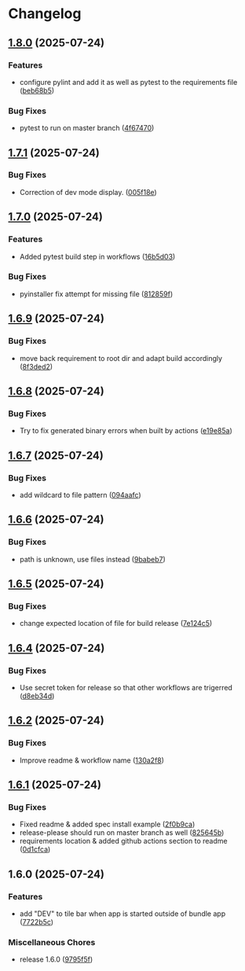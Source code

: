 # Changelog

## [1.8.0](https://github.com/Krisscut/netconf-parser/compare/v1.7.1...v1.8.0) (2025-07-24)


### Features

* configure pylint and add it as well as pytest to the requirements file ([beb68b5](https://github.com/Krisscut/netconf-parser/commit/beb68b50f1e9d9861a404085bb5b483372050b51))


### Bug Fixes

* pytest to run on master branch ([4f67470](https://github.com/Krisscut/netconf-parser/commit/4f6747051874fb381adeba6306f7e030f76816f8))

## [1.7.1](https://github.com/Krisscut/netconf-parser/compare/v1.7.0...v1.7.1) (2025-07-24)


### Bug Fixes

* Correction of dev mode display. ([005f18e](https://github.com/Krisscut/netconf-parser/commit/005f18eb8242122f696478140a07e6ef7bc693e6))

## [1.7.0](https://github.com/Krisscut/netconf-parser/compare/v1.6.9...v1.7.0) (2025-07-24)


### Features

* Added pytest build step in workflows ([16b5d03](https://github.com/Krisscut/netconf-parser/commit/16b5d03919d47f30588f7747cb1b58d3cba51310))


### Bug Fixes

* pyinstaller fix attempt for missing file ([812859f](https://github.com/Krisscut/netconf-parser/commit/812859fae8096b3226e3619d9d6e08da2fc68331))

## [1.6.9](https://github.com/Krisscut/netconf-parser/compare/v1.6.8...v1.6.9) (2025-07-24)


### Bug Fixes

* move back requirement to root dir and adapt build accordingly ([8f3ded2](https://github.com/Krisscut/netconf-parser/commit/8f3ded224b1f27344f8b57dafb5d5693cdc90bca))

## [1.6.8](https://github.com/Krisscut/netconf-parser/compare/v1.6.7...v1.6.8) (2025-07-24)


### Bug Fixes

* Try to fix generated binary errors when built by actions ([e19e85a](https://github.com/Krisscut/netconf-parser/commit/e19e85a2ceb08012e871358057394f372ed8ff9a))

## [1.6.7](https://github.com/Krisscut/netconf-parser/compare/v1.6.6...v1.6.7) (2025-07-24)


### Bug Fixes

* add wildcard to file pattern ([094aafc](https://github.com/Krisscut/netconf-parser/commit/094aafcdd15098aedb8cb59270c621cdbf98504f))

## [1.6.6](https://github.com/Krisscut/netconf-parser/compare/v1.6.5...v1.6.6) (2025-07-24)


### Bug Fixes

* path is unknown, use files instead ([9babeb7](https://github.com/Krisscut/netconf-parser/commit/9babeb7af289ee75617d823532b8c85ae95b4f1b))

## [1.6.5](https://github.com/Krisscut/netconf-parser/compare/v1.6.4...v1.6.5) (2025-07-24)


### Bug Fixes

* change expected location of file for build release ([7e124c5](https://github.com/Krisscut/netconf-parser/commit/7e124c536d7975860abb15d6166e1959cdc3e71d))

## [1.6.4](https://github.com/Krisscut/netconf-parser/compare/v1.6.3...v1.6.4) (2025-07-24)


### Bug Fixes

* Use secret token for release so that other workflows are trigerred ([d8eb34d](https://github.com/Krisscut/netconf-parser/commit/d8eb34d5d1f41169a271fb45a392cd9e6460bc95))

## [1.6.2](https://github.com/Krisscut/netconf-parser/compare/v1.6.1...v1.6.2) (2025-07-24)


### Bug Fixes

* Improve readme & workflow name ([130a2f8](https://github.com/Krisscut/netconf-parser/commit/130a2f8a0cb6e9e980d93d8841c0e9117e60cef0))

## [1.6.1](https://github.com/Krisscut/netconf-parser/compare/v1.6.0...v1.6.1) (2025-07-24)


### Bug Fixes

* Fixed readme & added spec install example ([2f0b9ca](https://github.com/Krisscut/netconf-parser/commit/2f0b9cad1e8d64fd2d38cca4cee8cbfd0715dfa0))
* release-please should run on master branch as well ([825645b](https://github.com/Krisscut/netconf-parser/commit/825645b3aa6ed8b1f56018e2d9f041ec30230349))
* requirements location & added github actions section to readme ([0d1cfca](https://github.com/Krisscut/netconf-parser/commit/0d1cfca042a9fdd49ad9a3d0786ed511d03f6ab4))

## 1.6.0 (2025-07-24)


### Features

* add "DEV" to tile bar when app is started outside of bundle app ([7722b5c](https://github.com/Krisscut/netconf-parser/commit/7722b5cc75506e8975967d12b9f050a15e736382))


### Miscellaneous Chores

* release 1.6.0 ([9795f5f](https://github.com/Krisscut/netconf-parser/commit/9795f5f3486eb68912370d65ef5d161fb4ba2db2))
